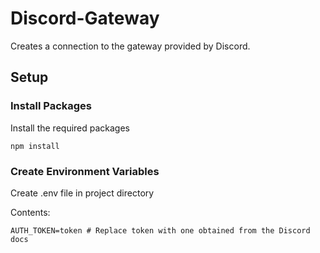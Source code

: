 # Discord-Gateway
Creates a connection to the gateway provided by Discord.

## Setup

### Install Packages
Install the required packages
```
npm install
```
### Create Environment Variables
Create .env file in project directory

Contents:
```
AUTH_TOKEN=token # Replace token with one obtained from the Discord docs
```